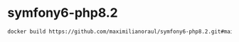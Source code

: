 # symfony6-php8.2

~~~bash
docker build https://github.com/maximilianoraul/symfony6-php8.2.git#main -t maximilianoraul/symfony6-php8.2
~~~